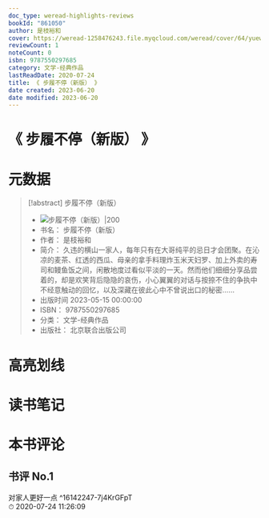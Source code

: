 ```yaml
---
doc_type: weread-highlights-reviews
bookId: "861050"
author: 是枝裕和
cover: https://weread-1258476243.file.myqcloud.com/weread/cover/64/yuewen_861050/t7_yuewen_8610501686308578.jpg
reviewCount: 1
noteCount: 0
isbn: 9787550297685
category: 文学-经典作品
lastReadDate: 2020-07-24
title: 《 步履不停（新版） 》
date created: 2023-06-20
date modified: 2023-06-20
---
```


# 《 步履不停（新版） 》

# 元数据

> [!abstract] 步履不停（新版）
> - ![ 步履不停（新版）|200](https://weread-1258476243.file.myqcloud.com/weread/cover/64/yuewen_861050/t7_yuewen_8610501686308578.jpg)
> - 书名： 步履不停（新版）
> - 作者： 是枝裕和
> - 简介： 久违的横山一家人，每年只有在大哥纯平的忌日才会团聚。在沁凉的麦茶、红透的西瓜、母亲的拿手料理炸玉米天妇罗、加上外卖的寿司和鳗鱼饭之间，闲散地度过看似平淡的一天。然而他们细细分享品尝着的，却是欢笑背后隐隐的哀伤，小心翼翼的对话与按捺不住的争执中不经意触动的回忆，以及深藏在彼此心中不曾说出口的秘密……
> - 出版时间 2023-05-15 00:00:00
> - ISBN： 9787550297685
> - 分类： 文学-经典作品
> - 出版社： 北京联合出版公司

# 高亮划线

# 读书笔记

# 本书评论

## 书评 No.1

对家人更好一点 ^16142247-7j4KrGFpT  
⏱ 2020-07-24 11:26:09
